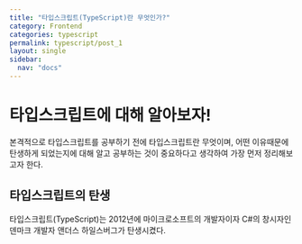 ```yaml
---
title: "타입스크립트(TypeScript)란 무엇인가?"
category: Frontend
categories: typescript
permalink: typescript/post_1
layout: single
sidebar:
  nav: "docs"
---
```


# 타입스크립트에 대해 알아보자!

본격적으로 타입스크립트를 공부하기 전에 타입스크립트란 무엇이며, 어떤 이유때문에 탄생하게 되었는지에 대해 알고 공부하는 것이 중요하다고 생각하여 가장 먼저 정리해보고자 한다.

## 타입스크립트의 탄생

타입스크립트(TypeScript)는 2012년에 마이크로소프트의 개발자이자 C#의 창시자인 덴마크 개발자 앤더스 하일스버그가 탄생시켰다.